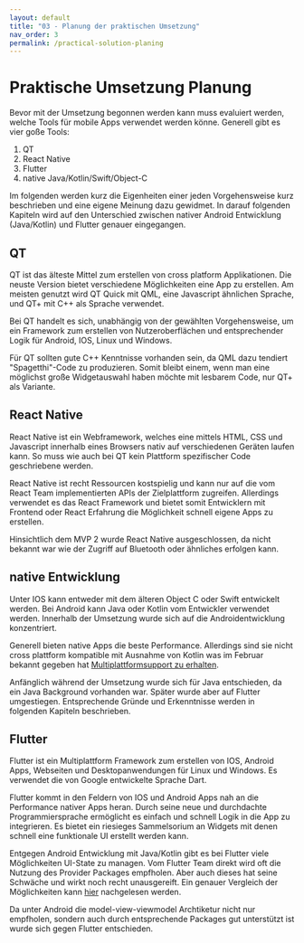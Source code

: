 ```yaml
---
layout: default
title: "03 - Planung der praktischen Umsetzung" 
nav_order: 3
permalink: /practical-solution-planing
---
```


# Praktische Umsetzung Planung

Bevor mit der Umsetzung begonnen werden kann muss evaluiert werden, welche Tools für mobile Apps verwendet werden könne.
Generell gibt es vier goße Tools:

1. QT
2. React Native
3. Flutter
4. native Java/Kotlin/Swift/Object-C

Im folgenden werden kurz die Eigenheiten einer jeden Vorgehensweise kurz beschrieben und eine eigene Meinung dazu gewidmet.
In darauf folgenden Kapiteln wird auf den Unterschied zwischen nativer Android Entwicklung (Java/Kotlin) und Flutter genauer eingegangen.

## QT

QT ist das älteste Mittel zum erstellen von cross platform Applikationen.
Die neuste Version bietet verschiedene Möglichkeiten eine App zu erstellen.
Am meisten genutzt wird QT Quick mit QML, eine Javascript ähnlichen Sprache, und QT+ mit C++ als Sprache verwendet.

Bei QT handelt es sich, unabhängig von der gewählten Vorgehensweise, um ein Framework zum erstellen von Nutzeroberflächen und entsprechender Logik für Android, IOS, Linux und Windows.

Für QT sollten gute C++ Kenntnisse vorhanden sein, da QML dazu tendiert "Spagetthi"-Code zu produzieren.
Somit bleibt einem, wenn man eine möglichst große Widgetauswahl haben möchte mit lesbarem Code, nur QT+ als Variante.

## React Native

React Native ist ein Webframework, welches eine mittels HTML, CSS und Javascript innerhalb eines Browsers nativ auf verschiedenen Geräten laufen kann.
So muss wie auch bei QT kein Plattform spezifischer Code geschriebene werden.

React Native ist recht Ressourcen kostspielig und kann nur auf die vom React Team implementierten APIs der Zielplattform zugreifen.
Allerdings verwendet es das React Framework und bietet somit Entwicklern mit Frontend oder React Erfahrung die Möglichkeit schnell eigene Apps zu erstellen.

Hinsichtlich dem MVP 2 wurde React Native ausgeschlossen, da nicht bekannt war wie der Zugriff auf Bluetooth oder ähnliches erfolgen kann.

## native Entwicklung

Unter IOS kann entweder mit dem älteren Object C oder Swift entwickelt werden.
Bei Android kann Java oder Kotlin vom Entwickler verwendet werden.
Innerhalb der Umsetzung wurde sich auf die Androidentwicklung konzentriert.

Generell bieten native Apps die beste Performance.
Allerdings sind sie nicht cross plattform kompatible mit Ausnahme von Kotlin was im Februar bekannt gegeben hat [Multiplattformsupport zu erhalten](https://kotlinlang.org/lp/mobile/).

Anfänglich während der Umsetzung wurde sich für Java entschieden, da ein Java Background vorhanden war. 
Später wurde aber auf Flutter umgestiegen.
Entsprechende Gründe und Erkenntnisse werden in folgenden Kapiteln beschrieben.

## Flutter

Flutter ist ein Multiplattform Framework zum erstellen von IOS, Android Apps, Webseiten und Desktopanwendungen für Linux und Windows.
Es verwendet die von Google entwickelte Sprache Dart.

Flutter kommt in den Feldern von IOS und Android Apps nah an die Performance nativer Apps heran.
Durch seine neue und durchdachte Programmiersprache ermöglicht es einfach und schnell Logik in die App zu integrieren.
Es bietet ein riesieges Sammelsorium an Widgets mit denen schnell eine funktionale UI erstellt werden kann.

Entgegen Android Entwicklung mit Java/Kotlin gibt es bei Flutter viele Möglichkeiten UI-State zu managen.
Vom Flutter Team direkt wird oft die Nutzung des Provider Packages empfholen.
Aber auch dieses hat seine Schwäche und wirkt noch recht unausgereift.
Ein genauer Vergleich der Möglichkeiten kann [hier](https://epb.bibl.th-koeln.de/frontdoor/deliver/index/docId/1498/file/flutter-for-the-dev-of-large-scale-ref-app.pdf) nachgelesen werden.

Da unter Android die model-view-viewmodel Archtiketur nicht nur empfholen, sondern auch durch entsprechende Packages gut unterstützt ist wurde sich gegen Flutter entschieden.
